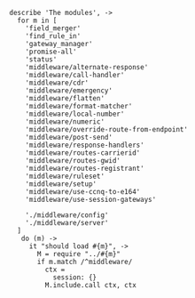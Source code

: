     describe 'The modules', ->
      for m in [
        'field_merger'
        'find_rule_in'
        'gateway_manager'
        'promise-all'
        'status'
        'middleware/alternate-response'
        'middleware/call-handler'
        'middleware/cdr'
        'middleware/emergency'
        'middleware/flatten'
        'middleware/format-matcher'
        'middleware/local-number'
        'middleware/numeric'
        'middleware/override-route-from-endpoint'
        'middleware/post-send'
        'middleware/response-handlers'
        'middleware/routes-carrierid'
        'middleware/routes-gwid'
        'middleware/routes-registrant'
        'middleware/ruleset'
        'middleware/setup'
        'middleware/use-ccnq-to-e164'
        'middleware/use-session-gateways'

        './middleware/config'
        './middleware/server'
      ]
       do (m) ->
         it "should load #{m}", ->
           M = require "../#{m}"
           if m.match /^middleware/
             ctx =
               session: {}
             M.include.call ctx, ctx
